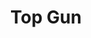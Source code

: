 ---
title: "Top Gun"

year: 1986

director: "Tony Scott"

summary: "Cocky fighter pilot is mistrusted after an accident, but what does he learn?"

comment: "This is the movie J. Lindeberg used to watch before launching his fashion career. THAT is the 80s power of this, perhaps the very peak 80s of the 80s."

image: "https://media.giphy.com/media/nnJIYvWhYpPlyv3tJo/giphy.gif"

imdb: "https://www.imdb.com/title/tt0092099/"

quotes:
  - "That's right! Ice... man. I am dangerous."
---